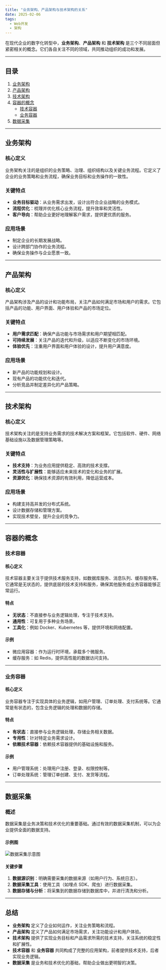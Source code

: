 ```yaml
---
title: "业务架构、产品架构与技术架构的关系"
date: 2025-02-06
tags:
  - Web开发
  - 架构
---
```


在现代企业的数字化转型中，**业务架构**、**产品架构** 和 **技术架构** 是三个不同层面但紧密相关的概念。它们各自关注不同的领域，共同推动组织的成功和发展。

---

## 目录

1. [业务架构](#业务架构)
2. [产品架构](#产品架构)
3. [技术架构](#技术架构)
4. [容器的概念](#容器的概念)
   - [技术容器](#技术容器)
   - [业务容器](#业务容器)
5. [数据采集](#数据采集)

---

## 业务架构

### 核心定义
业务架构关注的是组织的业务策略、治理、组织结构以及关键业务流程。它定义了企业的业务策略和业务流程，确保业务目标和业务操作的一致性。

### 关键特点
- **业务目标驱动**：从业务需求出发，设计出符合企业战略的业务模式。
- **流程优化**：梳理并优化核心业务流程，提升效率和灵活性。
- **客户导向**：帮助企业更好地理解客户需求，提供更优质的服务。

### 应用场景
- 制定企业的长期发展战略。
- 设计跨部门协作的业务流程。
- 确保业务操作与企业愿景一致。

---

## 产品架构

### 核心定义
产品架构涉及产品的设计和功能布局，关注产品如何满足市场和用户的需求。它包括产品的功能、用户界面、用户体验和产品的市场定位。

### 关键特点
- **用户需求匹配**：确保产品功能与市场需求和用户期望相匹配。
- **可持续发展**：关注产品的迭代和升级，以适应不断变化的市场环境。
- **体验优先**：注重用户界面和用户体验的设计，提升用户满意度。

### 应用场景
- 新产品的功能规划和设计。
- 现有产品的功能优化和迭代。
- 分析竞品并制定差异化的产品策略。

---

## 技术架构

### 核心定义
技术架构关注的是支持业务需求的技术解决方案和框架。它包括软件、硬件、网络基础设施以及数据管理策略等。

### 关键特点
- **技术支持**：为业务应用提供稳定、高效的技术支撑。
- **灵活性与扩展性**：能够适应未来技术的变化和业务的扩展。
- **资源优化**：确保技术资源的有效利用，降低运营成本。

### 应用场景
- 构建支持高并发的分布式系统。
- 设计数据存储和管理方案。
- 实现技术壁垒，提升企业的竞争力。

---

## 容器的概念

### 技术容器

#### 核心定义
技术容器主要关注于提供技术服务支持，如数据库服务、消息队列、缓存服务等。它通常是无状态的，提供底层的技术支持和服务，确保其他服务或业务容器能够正常运行。

#### 特点
- **无状态**：不直接参与业务逻辑处理，专注于技术支持。
- **通用性**：可复用于多种业务场景。
- **工具化**：例如 Docker、Kubernetes 等，提供环境和网络配置。

#### 示例
- 微应用容器：作为运行时环境，承载多个微服务。
- 缓存服务：如 Redis，提供高性能的数据访问支持。

---

### 业务容器

#### 核心定义
业务容器专注于实现具体的业务逻辑，如用户管理、订单处理、支付系统等。它通常是有状态的，包含业务逻辑的处理和数据的存储。

#### 特点
- **有状态**：直接参与业务逻辑处理，存储业务相关数据。
- **专用性**：针对特定业务需求设计。
- **依赖技术容器**：依赖技术容器提供的基础设施和服务。

#### 示例
- 用户管理系统：处理用户注册、登录、权限控制等。
- 订单处理系统：管理订单创建、支付、发货等流程。

---

## 数据采集

### 概述
数据采集是业务决策和技术优化的重要基础。通过有效的数据采集机制，可以为企业提供全面的数据支持。

#### 示例图
![数据采集示意图](./Pasted%20image%2020231007112059.png)

#### 关键步骤
1. **数据源识别**：明确需要采集的数据来源（如用户行为、系统日志）。
2. **数据采集工具**：使用工具（如埋点 SDK、爬虫）进行数据采集。
3. **数据存储与分析**：将采集到的数据存储到数据库中，并进行清洗和分析。

---

## 总结

- **业务架构** 定义了企业如何运作，关注业务策略和流程。
- **产品架构** 定义了产品如何满足市场需求，关注功能设计和用户体验。
- **技术架构** 提供了实现业务目标和产品需求所需的技术支持，关注系统的稳定性和扩展性。
- **技术容器** 和 **业务容器** 共同构成了完整的应用架构，前者提供技术支持，后者实现业务逻辑。
- **数据采集** 是业务和技术优化的基础，帮助企业做出更明智的决策。